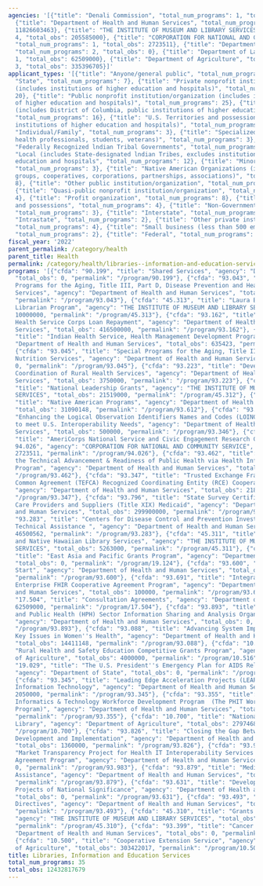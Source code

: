 ```yaml
---
agencies: '[{"title": "Denali Commission", "total_num_programs": 1, "total_obs": 0},
  {"title": "Department of Health and Human Services", "total_num_programs": 23, "total_obs":
  11826603463}, {"title": "THE INSTITUTE OF MUSEUM AND LIBRARY SERVICES", "total_num_programs":
  4, "total_obs": 205585000}, {"title": "CORPORATION FOR NATIONAL AND COMMUNITY SERVICE",
  "total_num_programs": 1, "total_obs": 2723511}, {"title": "Department of State",
  "total_num_programs": 2, "total_obs": 0}, {"title": "Department of Labor", "total_num_programs":
  1, "total_obs": 62509000}, {"title": "Department of Agriculture", "total_num_programs":
  3, "total_obs": 335396705}]'
applicant_types: '[{"title": "Anyone/general public", "total_num_programs": 2}, {"title":
  "State", "total_num_programs": 7}, {"title": "Private nonprofit institution/organization
  (includes institutions of higher education and hospitals)", "total_num_programs":
  20}, {"title": "Public nonprofit institution/organization (includes institutions
  of higher education and hospitals)", "total_num_programs": 25}, {"title": "State
  (includes District of Columbia, public institutions of higher education and hospitals)",
  "total_num_programs": 16}, {"title": "U.S. Territories and possessions (includes
  institutions of higher education and hospitals)", "total_num_programs": 13}, {"title":
  "Individual/Family", "total_num_programs": 3}, {"title": "Specialized group (e.g.
  health professionals, students, veterans)", "total_num_programs": 3}, {"title":
  "Federally Recognized lndian Tribal Governments", "total_num_programs": 9}, {"title":
  "Local (includes State-designated lndian Tribes, excludes institutions of higher
  education and hospitals", "total_num_programs": 12}, {"title": "Minority group",
  "total_num_programs": 3}, {"title": "Native American Organizations (includes lndian
  groups, cooperatives, corporations, partnerships, associations)", "total_num_programs":
  8}, {"title": "Other public institution/organization", "total_num_programs": 6},
  {"title": "Quasi-public nonprofit institution/organization", "total_num_programs":
  4}, {"title": "Profit organization", "total_num_programs": 8}, {"title": "U.S. Territories
  and possessions", "total_num_programs": 4}, {"title": "Non-Government - General",
  "total_num_programs": 3}, {"title": "Interstate", "total_num_programs": 2}, {"title":
  "Intrastate", "total_num_programs": 2}, {"title": "Other private institutions/organizations",
  "total_num_programs": 4}, {"title": "Small business (less than 500 employees)",
  "total_num_programs": 2}, {"title": "Federal", "total_num_programs": 1}]'
fiscal_year: '2022'
parent_permalink: /category/health
parent_title: Health
permalink: /category/health/libraries--information-and-education-services
programs: '[{"cfda": "90.199", "title": "Shared Services", "agency": "Denali Commission",
  "total_obs": 0, "permalink": "/program/90.199"}, {"cfda": "93.043", "title": "Special
  Programs for the Aging, Title III, Part D, Disease Prevention and Health Promotion
  Services", "agency": "Department of Health and Human Services", "total_obs": 0,
  "permalink": "/program/93.043"}, {"cfda": "45.313", "title": "Laura Bush 21st Century
  Librarian Program", "agency": "THE INSTITUTE OF MUSEUM AND LIBRARY SERVICES", "total_obs":
  10000000, "permalink": "/program/45.313"}, {"cfda": "93.162", "title": "National
  Health Service Corps Loan Repayment", "agency": "Department of Health and Human
  Services", "total_obs": 416500000, "permalink": "/program/93.162"}, {"cfda": "93.228",
  "title": "Indian Health Service, Health Management Development Program", "agency":
  "Department of Health and Human Services", "total_obs": 635423, "permalink": "/program/93.228"},
  {"cfda": "93.045", "title": "Special Programs for the Aging, Title III, Part C,
  Nutrition Services", "agency": "Department of Health and Human Services", "total_obs":
  0, "permalink": "/program/93.045"}, {"cfda": "93.223", "title": "Development and
  Coordination of Rural Health Services", "agency": "Department of Health and Human
  Services", "total_obs": 3750000, "permalink": "/program/93.223"}, {"cfda": "45.312",
  "title": "National Leadership Grants", "agency": "THE INSTITUTE OF MUSEUM AND LIBRARY
  SERVICES", "total_obs": 21519000, "permalink": "/program/45.312"}, {"cfda": "93.612",
  "title": "Native American Programs", "agency": "Department of Health and Human Services",
  "total_obs": 31090148, "permalink": "/program/93.612"}, {"cfda": "93.346", "title":
  "Enhancing the Logical Observation Identifiers Names and Codes (LOINC\u00ae) Standard
  to meet U.S. Interoperability Needs", "agency": "Department of Health and Human
  Services", "total_obs": 500000, "permalink": "/program/93.346"}, {"cfda": "94.026",
  "title": "AmeriCorps National Service and Civic Engagement Research Competition
  94.026", "agency": "CORPORATION FOR NATIONAL AND COMMUNITY SERVICE", "total_obs":
  2723511, "permalink": "/program/94.026"}, {"cfda": "93.462", "title": "Strengthening
  the Technical Advancement & Readiness of Public Health via Health Information Exchange
  Program", "agency": "Department of Health and Human Services", "total_obs": 0, "permalink":
  "/program/93.462"}, {"cfda": "93.347", "title": "Trusted Exchange Framework and
  Common Agreement (TEFCA) Recognized Coordinating Entity (RCE) Cooperative Agreement",
  "agency": "Department of Health and Human Services", "total_obs": 2182000, "permalink":
  "/program/93.347"}, {"cfda": "93.796", "title": "State Survey Certification of Health
  Care Providers and Suppliers (Title XIX) Medicaid", "agency": "Department of Health
  and Human Services", "total_obs": 299900000, "permalink": "/program/93.796"}, {"cfda":
  "93.283", "title": "Centers for Disease Control and Prevention Investigations and
  Technical Assistance ", "agency": "Department of Health and Human Services", "total_obs":
  46500562, "permalink": "/program/93.283"}, {"cfda": "45.311", "title": "Native American
  and Native Hawaiian Library Services", "agency": "THE INSTITUTE OF MUSEUM AND LIBRARY
  SERVICES", "total_obs": 5263000, "permalink": "/program/45.311"}, {"cfda": "19.124",
  "title": "East Asia and Pacific Grants Program", "agency": "Department of State",
  "total_obs": 0, "permalink": "/program/19.124"}, {"cfda": "93.600", "title": "Head
  Start", "agency": "Department of Health and Human Services", "total_obs": 10862653587,
  "permalink": "/program/93.600"}, {"cfda": "93.691", "title": "Integrating the Healthcare
  Enterprise FHIR Cooperative Agreement Program", "agency": "Department of Health
  and Human Services", "total_obs": 100000, "permalink": "/program/93.691"}, {"cfda":
  "17.504", "title": "Consultation Agreements", "agency": "Department of Labor", "total_obs":
  62509000, "permalink": "/program/17.504"}, {"cfda": "93.893", "title": "Health Care
  and Public Health (HPH) Sector Information Sharing and Analysis Organization (ISAO)",
  "agency": "Department of Health and Human Services", "total_obs": 0, "permalink":
  "/program/93.893"}, {"cfda": "93.088", "title": "Advancing System Improvements for
  Key Issues in Women''s Health", "agency": "Department of Health and Human Services",
  "total_obs": 14411148, "permalink": "/program/93.088"}, {"cfda": "10.516", "title":
  "Rural Health and Safety Education Competitive Grants Program", "agency": "Department
  of Agriculture", "total_obs": 4000000, "permalink": "/program/10.516"}, {"cfda":
  "19.029", "title": "The U.S. President''s Emergency Plan for AIDS Relief Programs",
  "agency": "Department of State", "total_obs": 0, "permalink": "/program/19.029"},
  {"cfda": "93.345", "title": "Leading Edge Acceleration Projects (LEAP) in Health
  Information Technology", "agency": "Department of Health and Human Services", "total_obs":
  2050000, "permalink": "/program/93.345"}, {"cfda": "93.355", "title": "Public Health
  Informatics & Technology Workforce Development Program  (The PHIT Workforce Development
  Program)", "agency": "Department of Health and Human Services", "total_obs": 75327164,
  "permalink": "/program/93.355"}, {"cfda": "10.700", "title": "National Agricultural
  Library", "agency": "Department of Agriculture", "total_obs": 27974688, "permalink":
  "/program/10.700"}, {"cfda": "93.826", "title": "Closing the Gap Between Standards
  Development and Implementation", "agency": "Department of Health and Human Services",
  "total_obs": 1360000, "permalink": "/program/93.826"}, {"cfda": "93.983", "title":
  "Market Transparency Project for Health IT Interoperability Services Cooperative
  Agreement Program", "agency": "Department of Health and Human Services", "total_obs":
  0, "permalink": "/program/93.983"}, {"cfda": "93.879", "title": "Medical Library
  Assistance", "agency": "Department of Health and Human Services", "total_obs": 69643431,
  "permalink": "/program/93.879"}, {"cfda": "93.631", "title": "Developmental Disabilities
  Projects of National Significance", "agency": "Department of Health and Human Services",
  "total_obs": 0, "permalink": "/program/93.631"}, {"cfda": "93.493", "title": "Congressional
  Directives", "agency": "Department of Health and Human Services", "total_obs": 0,
  "permalink": "/program/93.493"}, {"cfda": "45.310", "title": "Grants to States",
  "agency": "THE INSTITUTE OF MUSEUM AND LIBRARY SERVICES", "total_obs": 168803000,
  "permalink": "/program/45.310"}, {"cfda": "93.399", "title": "Cancer Control", "agency":
  "Department of Health and Human Services", "total_obs": 0, "permalink": "/program/93.399"},
  {"cfda": "10.500", "title": "Cooperative Extension Service", "agency": "Department
  of Agriculture", "total_obs": 303422017, "permalink": "/program/10.500"}]'
title: Libraries, Information and Education Services
total_num_programs: 35
total_obs: 12432817679
---
```

